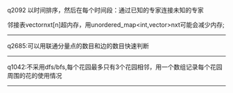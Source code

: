 q2092 以时间排序，然后在每个时间段：通过已知的专家连接未知的专家

邻接表vector<int>nxt[n]超内存，用unordered_map<int,vector<int>>nxt可能会减少内存;
***
q2685:可以用联通分量点的数目和边的数目快速判断
***
q1042:不采用dfs/bfs,每个花园最多只有3个花园相邻，用一个数组记录每个花园周围的花的使用情况
***


